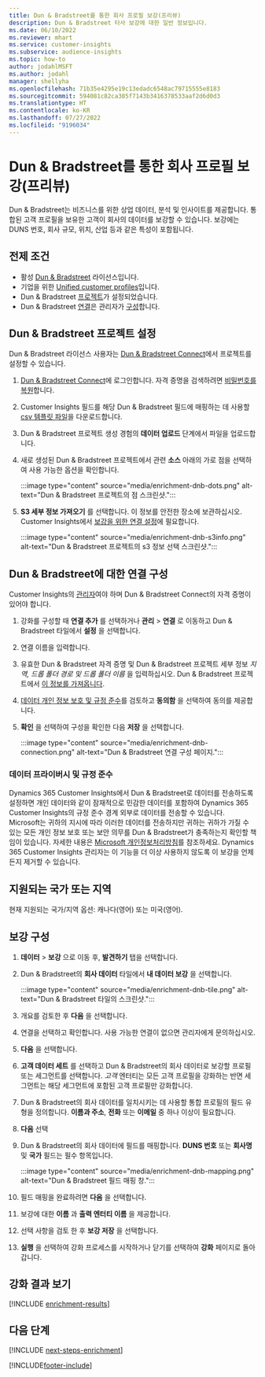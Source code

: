 ```yaml
---
title: Dun & Bradstreet를 통한 회사 프로필 보강(프리뷰)
description: Dun & Bradstreet 타사 보강에 대한 일반 정보입니다.
ms.date: 06/10/2022
ms.reviewer: mhart
ms.service: customer-insights
ms.subservice: audience-insights
ms.topic: how-to
author: jodahlMSFT
ms.author: jodahl
manager: shellyha
ms.openlocfilehash: 71b35e4295e19c13edadc6548ac79715555e8183
ms.sourcegitcommit: 594081c82ca385f7143b3416378533aaf2d6d0d3
ms.translationtype: HT
ms.contentlocale: ko-KR
ms.lasthandoff: 07/27/2022
ms.locfileid: "9196034"
---
```

# <a name="enrich-company-profiles-with-dun--bradstreet-preview"></a>Dun & Bradstreet를 통한 회사 프로필 보강(프리뷰)

Dun & Bradstreet는 비즈니스를 위한 상업 데이터, 분석 및 인사이트를 제공합니다. 통합된 고객 프로필을 보유한 고객이 회사의 데이터를 보강할 수 있습니다. 보강에는 DUNS 번호, 회사 규모, 위치, 산업 등과 같은 특성이 포함됩니다.

## <a name="prerequisites"></a>전제 조건

- 활성 [Dun & Bradstreet](https://www.dnb.com/marketing/media/give-your-data-a-boost.html?source=microsoft_audience_insights) 라이선스입니다.
- 기업을 위한 [Unified customer profiles](customer-profiles.md)입니다.
- Dun & Bradstreet [프로젝트](#set-up-your-dun--bradstreet-project)가 설정되었습니다.
- Dun & Bradstreet [연결](connections.md)은 관리자가 [구성](#configure-a-connection-for-dun--bradstreet)합니다.

## <a name="set-up-your-dun--bradstreet-project"></a>Dun & Bradstreet 프로젝트 설정

Dun & Bradstreet 라이선스 사용자는 [Dun & Bradstreet Connect](https://connect.dnb.com?lead_source=microsoft_audienceinsights)에서 프로젝트를 설정할 수 있습니다.

1. [Dun & Bradstreet Connect](https://connect.dnb.com?lead_source=microsoft_audienceinsights)에 로그인합니다. 자격 증명을 검색하려면 [비밀번호를 복원](https://sso.dnb.com/signin/forgot-password?lead_source=microsoft_audienceinsights)합니다.

1. Customer Insights 필드를 해당 Dun & Bradstreet 필드에 매핑하는 데 사용할 [csv 템플릿 파일](https://c360devenrichment.blob.core.windows.net/mapping/DnBCIdatamapping.csv)을 다운로드합니다.

1. Dun & Bradstreet 프로젝트 생성 경험의 **데이터 업로드** 단계에서 파일을 업로드합니다.

1. 새로 생성된 Dun & Bradstreet 프로젝트에서 관련 **소스** 아래의 가로 점을 선택하여 사용 가능한 옵션을 확인합니다.

   :::image type="content" source="media/enrichment-dnb-dots.png" alt-text="Dun & Bradstreet 프로젝트의 점 스크린샷.":::

1. **S3 세부 정보 가져오기** 를 선택합니다. 이 정보를 안전한 장소에 보관하십시오. Customer Insights에서 [보강을 위한 연결 설정](#configure-a-connection-for-dun--bradstreet)에 필요합니다.

   :::image type="content" source="media/enrichment-dnb-s3info.png" alt-text="Dun & Bradstreet 프로젝트의 s3 정보 선택 스크린샷.":::

## <a name="configure-a-connection-for-dun--bradstreet"></a>Dun & Bradstreet에 대한 연결 구성

Customer Insights의 [관리자](permissions.md#admin)여야 하며 Dun & Bradstreet Connect의 자격 증명이 있어야 합니다.

1. 강화를 구성할 때 **연결 추가** 를 선택하거나 **관리** > **연결** 로 이동하고 Dun & Bradstreet 타일에서 **설정** 을 선택합니다.

1. 연결 이름을 입력합니다.

1. 유효한 Dun & Bradstreet 자격 증명 및 Dun & Bradstreet 프로젝트 세부 정보 *지역, 드롭 폴더 경로 및 드롭 폴더 이름* 을 입력하십시오. Dun & Bradstreet 프로젝트에서 [이 정보를 가져옵니다](#set-up-your-dun--bradstreet-project).

1. [데이터 개인 정보 보호 및 규정 준수](#data-privacy-and-compliance)를 검토하고 **동의함** 을 선택하여 동의를 제공합니다.

1. **확인** 을 선택하여 구성을 확인한 다음 **저장** 을 선택합니다.

   :::image type="content" source="media/enrichment-dnb-connection.png" alt-text="Dun & Bradstreet 연결 구성 페이지.":::

### <a name="data-privacy-and-compliance"></a>데이터 프라이버시 및 규정 준수

Dynamics 365 Customer Insights에서 Dun & Bradstreet로 데이터를 전송하도록 설정하면 개인 데이터와 같이 잠재적으로 민감한 데이터를 포함하여 Dynamics 365 Customer Insights의 규정 준수 경계 외부로 데이터를 전송할 수 있습니다. Microsoft는 귀하의 지시에 따라 이러한 데이터를 전송하지만 귀하는 귀하가 가질 수 있는 모든 개인 정보 보호 또는 보안 의무를 Dun & Bradstreet가 충족하는지 확인할 책임이 있습니다. 자세한 내용은 [Microsoft 개인정보처리방침](https://go.microsoft.com/fwlink/?linkid=396732)를 참조하세요.
Dynamics 365 Customer Insights 관리자는 이 기능을 더 이상 사용하지 않도록 이 보강을 언제든지 제거할 수 있습니다.

## <a name="supported-countries-or-regions"></a>지원되는 국가 또는 지역

현재 지원되는 국가/지역 옵션: 캐나다(영어) 또는 미국(영어).

## <a name="configure-the-enrichment"></a>보강 구성

1. **데이터** > **보강** 으로 이동 후, **발견하기** 탭을 선택합니다.

1. Dun & Bradstreet의 **회사 데이터** 타일에서 **내 데이터 보강** 을 선택합니다.

   :::image type="content" source="media/enrichment-dnb-tile.png" alt-text="Dun & Bradstreet 타일의 스크린샷.":::

1. 개요를 검토한 후 **다음** 을 선택합니다.

1. 연결을 선택하고 확인합니다. 사용 가능한 연결이 없으면 관리자에게 문의하십시오.

1. **다음** 을 선택합니다.

1. **고객 데이터 세트** 를 선택하고 Dun & Bradstreet의 회사 데이터로 보강할 프로필 또는 세그먼트를 선택합니다. *고객* 엔터티는 모든 고객 프로필을 강화하는 반면 세그먼트는 해당 세그먼트에 포함된 고객 프로필만 강화합니다.

1. Dun & Bradstreet의 회사 데이터를 일치시키는 데 사용할 통합 프로필의 필드 유형을 정의합니다. **이름과 주소**, **전화** 또는 **이메일** 중 하나 이상이 필요합니다.

1. **다음** 선택

1. Dun & Bradstreet의 회사 데이터에 필드를 매핑합니다. **DUNS 번호** 또는 **회사명** 및 **국가** 필드는 필수 항목입니다.

      :::image type="content" source="media/enrichment-dnb-mapping.png" alt-text="Dun & Bradstreet 필드 매핑 창.":::

1. 필드 매핑을 완료하려면 **다음** 을 선택합니다.

1. 보강에 대한 **이름** 과 **출력 엔터티 이름** 을 제공합니다.

1. 선택 사항을 검토 한 후 **보강 저장** 을 선택합니다.

1. **실행** 을 선택하여 강화 프로세스를 시작하거나 닫기를 선택하여 **강화** 페이지로 돌아갑니다.

## <a name="view-enrichment-results"></a>강화 결과 보기

[!INCLUDE [enrichment-results](includes/enrichment-results.md)]

## <a name="next-steps"></a>다음 단계

[!INCLUDE [next-steps-enrichment](includes/next-steps-enrichment.md)]

[!INCLUDE[footer-include](includes/footer-banner.md)]
